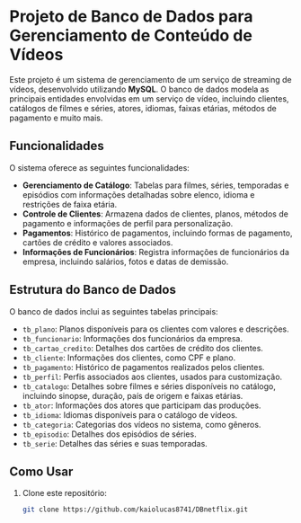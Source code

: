 # Projeto de Banco de Dados para Gerenciamento de Conteúdo de Vídeos

Este projeto é um sistema de gerenciamento de um serviço de streaming de vídeos, desenvolvido utilizando **MySQL**. O banco de dados modela as principais entidades envolvidas em um serviço de vídeo, incluindo clientes, catálogos de filmes e séries, atores, idiomas, faixas etárias, métodos de pagamento e muito mais.

## Funcionalidades

O sistema oferece as seguintes funcionalidades:

- **Gerenciamento de Catálogo**: Tabelas para filmes, séries, temporadas e episódios com informações detalhadas sobre elenco, idioma e restrições de faixa etária.
- **Controle de Clientes**: Armazena dados de clientes, planos, métodos de pagamento e informações de perfil para personalização.
- **Pagamentos**: Histórico de pagamentos, incluindo formas de pagamento, cartões de crédito e valores associados.
- **Informações de Funcionários**: Registra informações de funcionários da empresa, incluindo salários, fotos e datas de demissão.

## Estrutura do Banco de Dados

O banco de dados inclui as seguintes tabelas principais:

- `tb_plano`: Planos disponíveis para os clientes com valores e descrições.
- `tb_funcionario`: Informações dos funcionários da empresa.
- `tb_cartao_credito`: Detalhes dos cartões de crédito dos clientes.
- `tb_cliente`: Informações dos clientes, como CPF e plano.
- `tb_pagamento`: Histórico de pagamentos realizados pelos clientes.
- `tb_perfil`: Perfis associados aos clientes, usados para customização.
- `tb_catalogo`: Detalhes sobre filmes e séries disponíveis no catálogo, incluindo sinopse, duração, país de origem e faixas etárias.
- `tb_ator`: Informações dos atores que participam das produções.
- `tb_idioma`: Idiomas disponíveis para o catálogo de vídeos.
- `tb_categoria`: Categorias dos vídeos no sistema, como gêneros.
- `tb_episodio`: Detalhes dos episódios de séries.
- `tb_serie`: Detalhes das séries e suas temporadas.

## Como Usar

1. Clone este repositório:
   ```bash
   git clone https://github.com/kaiolucas8741/DBnetflix.git
